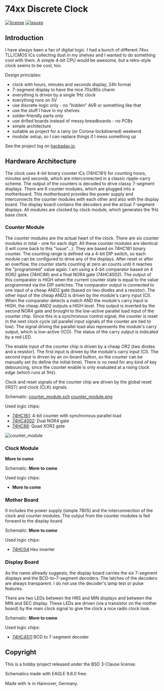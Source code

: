 # 74xx Discrete Clock

[![license](https://img.shields.io/github/license/stnolting/74xx_discrete_clock)](https://github.com/stnolting/74xx_discrete_clock/blob/master/LICENSE)
[![issues](https://img.shields.io/github/issues/stnolting/74xx_discrete_clock)](https://github.com/stnolting/74xx_discrete_clock/issues)


## Introduction

I have always been a fan of digital logic. I had a bunch of different 74xx TLL/CMOS ICs collecting dust in my shelves and I
wanted to do something cool with them. A simple 4-bit CPU would be awesome, but a retro-style clock seems to be cool, too.

Design principles:
* clock with hours, minutes and seconds display, 24h format
* 7-segment display to have the nice 70s/80s charm
* everything is driven by a single 1Hz clock
* everything runs on 5V
* use discrete-logic only - no "hidden" AVR or something like that
* use the stuff I have in my shelves
* solder-friendly parts only
* use drilled boards instead of messy breadboards - no PCBs
* simple architecture
* suitable as project for a rainy (or Corona-lockdowned) weekend
* modular setup, so I can replace things if I mess something up

See the project log on [hackaday.io](https://hackaday.io/project/171731-74xx-discrete-clock).



## Hardware Architecture

The clock uses 4-bit binary counter ICs (74HC161) for counting hours, minutes and seconds, which are interconnected in a classic ripple-carry scheme.
The output of the counters is decoded to drive classy 7-segment displays. There are 6 counter modules, which are plugged into a
motherboard. This motherboard provides the power supply and interconnects the counter modules with each other and also with
the display board. The display board contains the decoders and the actual 7-segment displays. All modules are clocked by clock module, which
generates the 1Hz base clock.



### Counter Module

The counter modules are the actual heart of the clock. There are six counter modules in total - one for each digit. 
All these counter modules are identical (I will come back to this "issue"...). They are based on 74HC161 binary counter. The counting range is defined
via a 4-bit DIP switch, so each module can be configured to drive any of the displays. After reset or after an overflow, the counter starts counting
at zero an counts until it reaches the "programmed" value again. I am using a 4-bit comparator based on 4 XOR2 gates (74HC86) and a final NOR4 gate (74HC4002).
The output of this comparator is HIGH when the current counter state is equal to the value programmed via the DIP switches. The comparator output is connected
to one input of a cheap AND2 gate (based on two diodes and a resistor). The other input of the cheap AND2 is driven by the module's carry input (CI).
When the comparator detects a match AND the module's carry input is HIGH, the cheap AND2 outputs a HIGH level. This output is inverted by the second NOR4
gate and brought to the low-active parallel load input of the counter chip. Since this is a synchronous control signal, the counter is reset in the next clock
cycle (all parallel input signals of the counter are tied to low). The signal driving the parallel load also represents the module's carry output, which
is low-active (!CO). The status of the carry output is indicated by a red LED.

The enable input of the counter chip is driven by a cheap OR2 (two diodes and a resistor). The first input is driven by the module's carry input (CI).
The second input is driven by an on-board button, so the counter can be manually set (to define the initial time). There is no need for any kind of
key debouncing, since the counter enable is only evaluated at a rising clock edge (which runs at 1Hz).

Clock and reset signals of the counter chip are driven by the global reset (!RST) and clock (CLK) signals.

Schematic: [counter_module.sch](https://github.com/stnolting/74xx_discrete_clock/blob/master/schematic/counter_module.sch) [counter_module.png](https://github.com/stnolting/74xx_discrete_clock/blob/master/schematic/counter_module.png)

Used logic chips:
* [74HC161](https://github.com/stnolting/74xx_discrete_clock/blob/master/datasheets/74HC161.pdf): 4-bit counter with synchronous parallel load
* [74HC4002](https://github.com/stnolting/74xx_discrete_clock/blob/master/datasheets/74HC_HCT4002_Q100.pdf): Dual NOR4 gate
* [74HC86](https://github.com/stnolting/74xx_discrete_clock/blob/master/datasheets/74HC_HCT86.pdf): Quad XOR2 gate

![counter_module](https://github.com/stnolting/74xx_discrete_clock/blob/master/img/counter_module)


### Clock Module

**More to come**

Schematic: **More to come**

Used logic chips:
* **More to come**



### Mother Board

It includes the power supply (simple 7805) and the interconnection of the clock and counter modules.
The output from the counter modules is fed forward to the display board.

Schematic: **More to come**

Used logic chips:
* [74HC04](https://github.com/stnolting/74xx_discrete_clock/blob/master/datasheets/74HC_HCT04.pdf) Hex inverter



### Display Board

As the name allready suggests, the display board carries the six 7-segment displays and the BCD-to-7-segment decoders. The latches of the decoders
are always transparent. I do not use the decoder's lamp test or pulse features.

There are two LEDs between the HRS and MIN displays and between the MIN and SEC display. These LEDs are driven (via
a transistor on the mother board) by the main clock signal to give the clock a nice radio clock look.

Schematic: **More to come**

Used logic chips:
* [74HC4511](https://github.com/stnolting/74xx_discrete_clock/blob/master/datasheets/74HC_HCT4511.pdf) BCD to 7-segment decoder



## Copyright

This is a hobby project released under the BSD 3-Clause license.

Schematics made with EAGLE 9.6.0 free.


Made with :coffee: in Hannover, Germany.
